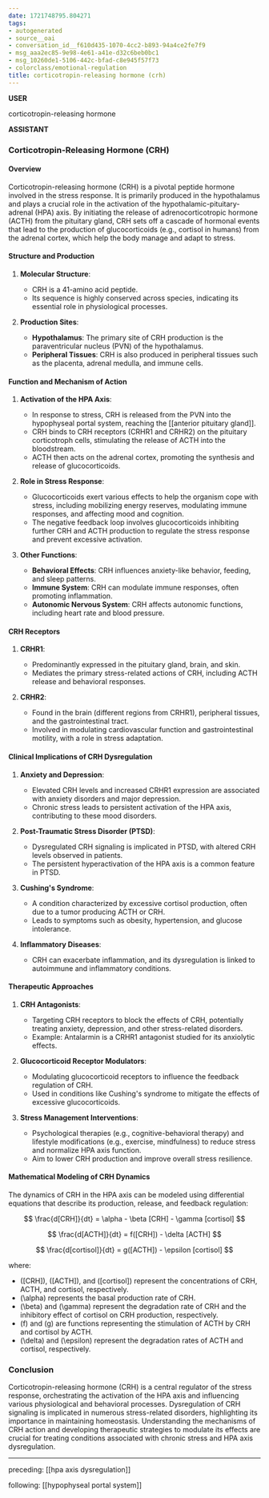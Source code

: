 ```yaml
---
date: 1721748795.804271
tags:
- autogenerated
- source__oai
- conversation_id__f610d435-1070-4cc2-b893-94a4ce2fe7f9
- msg_aaa2ec85-9e98-4e61-a41e-d32c6beb0bc1
- msg_10260de1-5106-442c-bfad-c8e945f57f73
- colorclass/emotional-regulation
title: corticotropin-releasing hormone (crh)
---
```


**USER**

corticotropin-releasing hormone


**ASSISTANT**

### Corticotropin-Releasing Hormone (CRH)

#### Overview

Corticotropin-releasing hormone (CRH) is a pivotal peptide hormone involved in the stress response. It is primarily produced in the hypothalamus and plays a crucial role in the activation of the hypothalamic-pituitary-adrenal (HPA) axis. By initiating the release of adrenocorticotropic hormone (ACTH) from the pituitary gland, CRH sets off a cascade of hormonal events that lead to the production of glucocorticoids (e.g., cortisol in humans) from the adrenal cortex, which help the body manage and adapt to stress.

#### Structure and Production

1. **Molecular Structure**:
    - CRH is a 41-amino acid peptide.
    - Its sequence is highly conserved across species, indicating its essential role in physiological processes.

2. **Production Sites**:
    - **Hypothalamus**: The primary site of CRH production is the paraventricular nucleus (PVN) of the hypothalamus.
    - **Peripheral Tissues**: CRH is also produced in peripheral tissues such as the placenta, adrenal medulla, and immune cells.

#### Function and Mechanism of Action

1. **Activation of the HPA Axis**:
    - In response to stress, CRH is released from the PVN into the hypophyseal portal system, reaching the [[anterior pituitary gland]].
    - CRH binds to CRH receptors (CRHR1 and CRHR2) on the pituitary corticotroph cells, stimulating the release of ACTH into the bloodstream.
    - ACTH then acts on the adrenal cortex, promoting the synthesis and release of glucocorticoids.

2. **Role in Stress Response**:
    - Glucocorticoids exert various effects to help the organism cope with stress, including mobilizing energy reserves, modulating immune responses, and affecting mood and cognition.
    - The negative feedback loop involves glucocorticoids inhibiting further CRH and ACTH production to regulate the stress response and prevent excessive activation.

3. **Other Functions**:
    - **Behavioral Effects**: CRH influences anxiety-like behavior, feeding, and sleep patterns.
    - **Immune System**: CRH can modulate immune responses, often promoting inflammation.
    - **Autonomic Nervous System**: CRH affects autonomic functions, including heart rate and blood pressure.

#### CRH Receptors

1. **CRHR1**:
    - Predominantly expressed in the pituitary gland, brain, and skin.
    - Mediates the primary stress-related actions of CRH, including ACTH release and behavioral responses.

2. **CRHR2**:
    - Found in the brain (different regions from CRHR1), peripheral tissues, and the gastrointestinal tract.
    - Involved in modulating cardiovascular function and gastrointestinal motility, with a role in stress adaptation.

#### Clinical Implications of CRH Dysregulation

1. **Anxiety and Depression**:
    - Elevated CRH levels and increased CRHR1 expression are associated with anxiety disorders and major depression.
    - Chronic stress leads to persistent activation of the HPA axis, contributing to these mood disorders.

2. **Post-Traumatic Stress Disorder (PTSD)**:
    - Dysregulated CRH signaling is implicated in PTSD, with altered CRH levels observed in patients.
    - The persistent hyperactivation of the HPA axis is a common feature in PTSD.

3. **Cushing's Syndrome**:
    - A condition characterized by excessive cortisol production, often due to a tumor producing ACTH or CRH.
    - Leads to symptoms such as obesity, hypertension, and glucose intolerance.

4. **Inflammatory Diseases**:
    - CRH can exacerbate inflammation, and its dysregulation is linked to autoimmune and inflammatory conditions.

#### Therapeutic Approaches

1. **CRH Antagonists**:
    - Targeting CRH receptors to block the effects of CRH, potentially treating anxiety, depression, and other stress-related disorders.
    - Example: Antalarmin is a CRHR1 antagonist studied for its anxiolytic effects.

2. **Glucocorticoid Receptor Modulators**:
    - Modulating glucocorticoid receptors to influence the feedback regulation of CRH.
    - Used in conditions like Cushing's syndrome to mitigate the effects of excessive glucocorticoids.

3. **Stress Management Interventions**:
    - Psychological therapies (e.g., cognitive-behavioral therapy) and lifestyle modifications (e.g., exercise, mindfulness) to reduce stress and normalize HPA axis function.
    - Aim to lower CRH production and improve overall stress resilience.

#### Mathematical Modeling of CRH Dynamics

The dynamics of CRH in the HPA axis can be modeled using differential equations that describe its production, release, and feedback regulation:

$$
\frac{d[CRH]}{dt} = \alpha - \beta [CRH] - \gamma [cortisol]
$$

$$
\frac{d[ACTH]}{dt} = f([CRH]) - \delta [ACTH]
$$

$$
\frac{d[cortisol]}{dt} = g([ACTH]) - \epsilon [cortisol]
$$

where:
- \([CRH]\), \([ACTH]\), and \([cortisol]\) represent the concentrations of CRH, ACTH, and cortisol, respectively.
- \(\alpha\) represents the basal production rate of CRH.
- \(\beta\) and \(\gamma\) represent the degradation rate of CRH and the inhibitory effect of cortisol on CRH production, respectively.
- \(f\) and \(g\) are functions representing the stimulation of ACTH by CRH and cortisol by ACTH.
- \(\delta\) and \(\epsilon\) represent the degradation rates of ACTH and cortisol, respectively.

### Conclusion

Corticotropin-releasing hormone (CRH) is a central regulator of the stress response, orchestrating the activation of the HPA axis and influencing various physiological and behavioral processes. Dysregulation of CRH signaling is implicated in numerous stress-related disorders, highlighting its importance in maintaining homeostasis. Understanding the mechanisms of CRH action and developing therapeutic strategies to modulate its effects are crucial for treating conditions associated with chronic stress and HPA axis dysregulation.


---

preceding: [[hpa axis dysregulation]]  


following: [[hypophyseal portal system]]